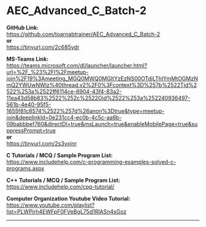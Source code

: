 # AEC_Advanced_C_Batch-2

**GitHub Link:**<br>
https://github.com/toarnabtrainer/AEC_Advanced_C_Batch-2 <br>
**or**<br>
https://tinyurl.com/2c685ydr

**MS-Teams Link:** <br>
https://teams.microsoft.com/dl/launcher/launcher.html?url=%2F_%23%2Fl%2Fmeetup-join%2F19%3Ameeting_MGQ0MWQ0MGItYzEzNS00OTdjLThlYmMtOGMzNmQ2YWUwNWIz%40thread.v2%2F0%3Fcontext%3D%257b%2522Tid%2522%253a%2522ff6114ce-6904-43f4-83a2-11ea43d58b83%2522%252c%2522Oid%2522%253a%252240936497-561b-4e40-95f5-1655f81c8574%2522%257d%26anon%3Dtrue&type=meetup-join&deeplinkId=0e231cc4-ec0b-4c5c-aa6b-09babbbef760&directDl=true&msLaunch=true&enableMobilePage=true&suppressPrompt=true
<br> **or** <br>
https://tinyurl.com/2s3yxjnr

**C Tutorials / MCQ / Sample Program List:** <br>
https://www.includehelp.com/c-programming-examples-solved-c-programs.aspx

**C++ Tutorials / MCQ / Sample Program List:** <br>
https://www.includehelp.com/cpp-tutorial/

**Computer Organization Youtube Video Tutorial:**<br>
https://www.youtube.com/playlist?list=PLWPirh4EWFpF0FVeBgL75d1RlASn4sGoz

<hr>
